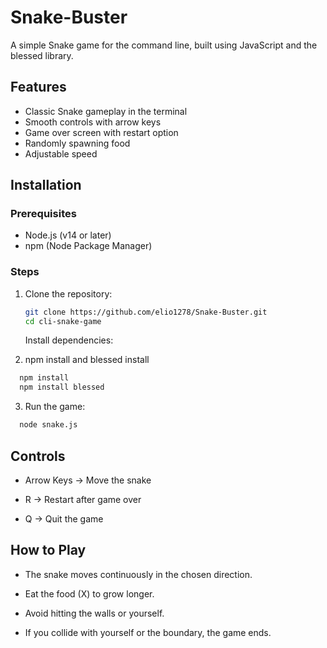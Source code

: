 # Snake-Buster
A simple Snake game for the command line, built using JavaScript and the blessed library.

## Features

- Classic Snake gameplay in the terminal
- Smooth controls with arrow keys
- Game over screen with restart option
- Randomly spawning food
- Adjustable speed

## Installation

### Prerequisites

- Node.js (v14 or later)
- npm (Node Package Manager)

### Steps

1. Clone the repository:
   ```sh
   git clone https://github.com/elio1278/Snake-Buster.git
   cd cli-snake-game
   ```
   Install dependencies:

2. npm install and blessed install
```sh
  npm install
  npm install blessed
```
3. Run the game:
```sh
  node snake.js
```

## Controls

- Arrow Keys → Move the snake

- R → Restart after game over

- Q → Quit the game

## How to Play

- The snake moves continuously in the chosen direction.

- Eat the food (X) to grow longer.

- Avoid hitting the walls or yourself.

- If you collide with yourself or the boundary, the game ends.
